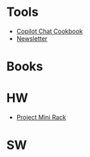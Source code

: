 # Tools
- [Copilot Chat Cookbook](https://docs.github.com/en/copilot/example-prompts-for-github-copilot-chat)
- [Newsletter](https://resources.github.com/newsletter/)

# Books
  
# HW
- [Project Mini Rack](https://mini-rack.jeffgeerling.com/)
# SW
